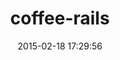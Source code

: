 ---
layout: post
title:  "coffee-rails"
repo:   "rails/coffee-rails"
date:   2015-02-18 17:29:56
gemurl: https://github.com/rails/coffee-rails
---